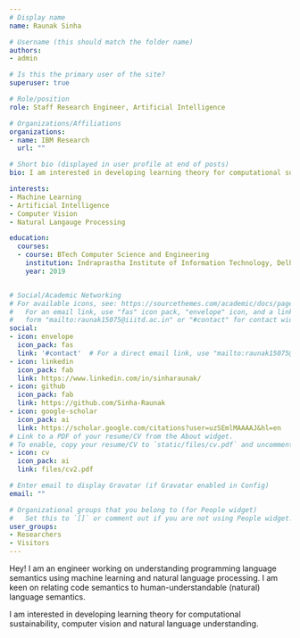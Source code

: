 ```yaml
---
# Display name
name: Raunak Sinha

# Username (this should match the folder name)
authors:
- admin

# Is this the primary user of the site?
superuser: true

# Role/position
role: Staff Research Engineer, Artificial Intelligence

# Organizations/Affiliations
organizations:
- name: IBM Research
  url: ""

# Short bio (displayed in user profile at end of posts)
bio: I am interested in developing learning theory for computational sustainability, computer vision and natural language understanding.

interests:
- Machine Learning
- Artificial Intelligence
- Computer Vision
- Natural Langauge Processing

education:
  courses:
  - course: BTech Computer Science and Engineering
    institution: Indraprastha Institute of Information Technology, Delhi
    year: 2019


# Social/Academic Networking
# For available icons, see: https://sourcethemes.com/academic/docs/page-builder/#icons
#   For an email link, use "fas" icon pack, "envelope" icon, and a link in the
#   form "mailto:raunak15075@iiitd.ac.in" or "#contact" for contact widget.
social:
- icon: envelope
  icon_pack: fas
  link: '#contact'  # For a direct email link, use "mailto:raunak15075@iiitd.ac.in".
- icon: linkedin
  icon_pack: fab
  link: https://www.linkedin.com/in/sinharaunak/
- icon: github
  icon_pack: fab
  link: https://github.com/Sinha-Raunak
- icon: google-scholar
  icon_pack: ai
  link: https://scholar.google.com/citations?user=uzSEmlMAAAAJ&hl=en
# Link to a PDF of your resume/CV from the About widget.
# To enable, copy your resume/CV to `static/files/cv.pdf` and uncomment the lines below.
- icon: cv
  icon_pack: ai
  link: files/cv2.pdf

# Enter email to display Gravatar (if Gravatar enabled in Config)
email: ""

# Organizational groups that you belong to (for People widget)
#   Set this to `[]` or comment out if you are not using People widget.
user_groups:
- Researchers
- Visitors
---
```

Hey! I am an engineer working on understanding programming language semantics using machine learning and natural language processing. I am keen on relating code semantics to human-understandable (natural) language semantics. 

I am interested in developing learning theory for computational sustainability, computer vision and natural language understanding.
 
